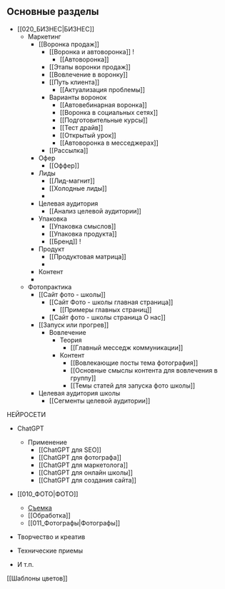 ## Основные разделы
- [[020_БИЗНЕС|БИЗНЕС]]
	- Маркетинг
		- [[Воронка продаж]]
			- [[Воронка и автоворонка]] !
				- [[Автоворонка]]
			- [[Этапы воронки продаж]]
			- [[Вовлечение в воронку]]
			- [[Путь клиента]]
				- [[Актуализация проблемы]]
			- Варианты воронок
				- [[Автовебинарная воронка]]
				- [[Воронка в социальных сетях]]
				- [[Подготовительные курсы]]
				- [[Тест драйв]]
				- [[Открытый урок]]
				- [[Автоворонка в месседжерах]]
			- [[Рассылка]]
		- Офер
			- [[Оффер]]
		- Лиды
			- [[Лид-магнит]]
			- [[Холодные лиды]]
			- 
		- Целевая аудитория
			- [[Анализ целевой аудитории]]
		- Упаковка
			- [[Упаковка смыслов]]
			- [[Упаковка продукта]]
			- [[Бренд]] !
		- Продукт
			- [[Продуктовая матрица]]
			- 
		- Контент
		- 
	- Фотопрактика 
		- [[Сайт фото - школы]]
			- [[Сайт Фото - школы главная страница]]
				- [[Примеры главных страниц]]
			- [[Сайт фото - школы страница О нас]]
		- [[Запуск или прогрев]]
			- Вовлечение
				- Теория
					- [[Главный месседж коммуникации]]
				- Контент
					- [[Вовлекающие посты тема фотография]]
					- [[Основные смыслы контента для вовлечения в группу]]
					- [[Темы статей для запуска фото школы]]	
		- Целевая аудитория школы
			- [[Сегменты целевой аудитории]]
 
НЕЙРОСЕТИ
 - ChatGPT
	 - Применение
		 - [[ChatGPT для SEO]]
		 - [[ChatGPT для фотографа]]
		 - [[ChatGPT для маркетолога]]
		 - [[ChatGPT для онлайн школы]]
		 - [[ChatGPT для создания сайта]]

- [[010_ФОТО|ФОТО]]
	- [Съемка](../Съемка.md)
	- [[Обработка]]
	- [[011_Фотографы|Фотографы]]
- Творчество и креатив
- Технические приемы
- И т.п.

[[Шаблоны цветов]]

